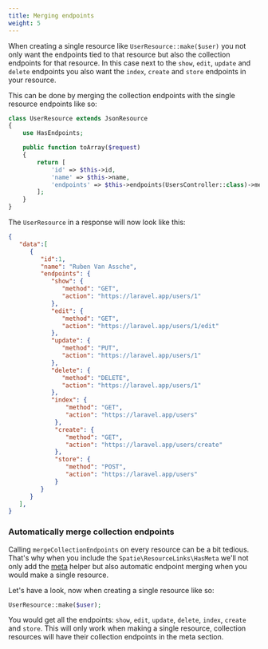```yaml
---
title: Merging endpoints
weight: 5
---
```


When creating a single resource like `UserResource::make($user)` you not only want the endpoints tied to that resource but also the collection endpoints for that resource. In this case next to the `show`, `edit`, `update` and `delete` endpoints you also want the `index`, `create` and `store` endpoints in your resource.

This can be done by merging the collection endpoints with the single resource endpoints like so:

``` php
class UserResource extends JsonResource
{
    use HasEndpoints;

    public function toArray($request)
    {
        return [
            'id' => $this->id,
            'name' => $this->name,
            'endpoints' => $this->endpoints(UsersController::class)->mergeCollectionEndpoints(),
        ];
    }
}

```

The `UserResource` in a response will now look like this:

```json
{
   "data":[
      {
         "id":1,
         "name": "Ruben Van Assche",
         "endpoints": {
            "show": {
               "method": "GET",
               "action": "https://laravel.app/users/1"
            },
            "edit": {
               "method": "GET",
               "action": "https://laravel.app/users/1/edit"
            },
            "update": {
               "method": "PUT",
               "action": "https://laravel.app/users/1"
            },
            "delete": {
               "method": "DELETE",
               "action": "https://laravel.app/users/1"
            },
            "index": {
                "method": "GET",
                "action": "https://laravel.app/users"
             },
             "create": {
                "method": "GET",
                "action": "https://laravel.app/users/create"
             },
             "store": {
                "method": "POST",
                "action": "https://laravel.app/users"
             }
         }
      }
   ],
}
```

### Automatically merge collection endpoints

Calling `mergeCollectionEndpoints` on every resource can be a bit tedious. That's why when you include the `Spatie\ResourceLinks\HasMeta` we'll not only add the [meta](https://docs.spatie.be/laravel-resource-endpoints/v1/usage/meta-helper/) helper but also automatic endpoint merging when you would make a single resource.

Let's have a look, now when creating a single resource like so:

```php
UserResource::make($user);
```

You would get all the endpoints: `show`, `edit`, `update`, `delete`, `index`, `create` and `store`. This will only work when making a single resource, collection resources will have their collection endpoints in the meta section.
